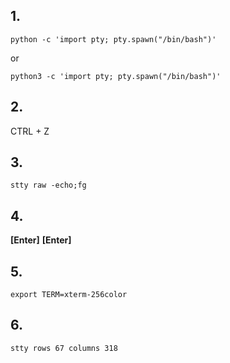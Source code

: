 ## 1.
```
python -c 'import pty; pty.spawn("/bin/bash")'
```
or
```
python3 -c 'import pty; pty.spawn("/bin/bash")'
```
## 2.
CTRL + Z
## 3. 
```
stty raw -echo;fg
```
## 4.
**[Enter]**
**[Enter]**
## 5.
```
export TERM=xterm-256color
```
## 6.
```
stty rows 67 columns 318
```




